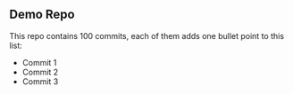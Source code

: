 ## Demo Repo

This repo contains 100 commits, each of them adds one bullet point to this list:

* Commit 1
* Commit 2
* Commit 3
